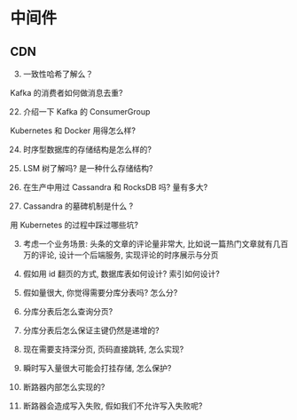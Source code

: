 # 中间件

## CDN

3. 一致性哈希了解么？

Kafka 的消费者如何做消息去重?

22. 介绍一下 Kafka 的 ConsumerGroup

Kubernetes 和 Docker 用得怎么样?

24. 时序型数据库的存储结构是怎么样的?

25. LSM 树了解吗? 是一种什么存储结构?

26. 在生产中用过 Cassandra 和 RocksDB 吗? 量有多大?

27. Cassandra 的墓碑机制是什么 ?

用 Kubernetes 的过程中踩过哪些坑?

3. 考虑一个业务场景: 头条的文章的评论量非常大, 比如说一篇热门文章就有几百万的评论, 设计一个后端服务, 实现评论的时序展示与分页

4. 假如用 id 翻页的方式, 数据库表如何设计? 索引如何设计?

5. 假如量很大, 你觉得需要分库分表吗? 怎么分?

6. 分库分表后怎么查询分页?

7. 分库分表后怎么保证主键仍然是递增的?

8. 现在需要支持深分页, 页码直接跳转, 怎么实现?

9. 瞬时写入量很大可能会打挂存储, 怎么保护?

10. 断路器内部怎么实现的?

11. 断路器会造成写入失败, 假如我们不允许写入失败呢?